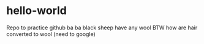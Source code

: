 # hello-world
Repo to practice github 
ba ba black sheep
have any wool
BTW how are hair converted to wool (need to google)
